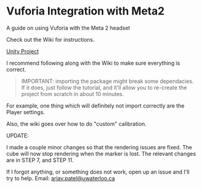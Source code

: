 # Vuforia Integration with Meta2
A guide on using Vuforia with the Meta 2 headset

Check out the Wiki for instructions.

[Unity Project](https://drive.google.com/open?id=1jXlgYAtcOmqOeVvIOA_o1nrlHN-Ywos6)

I recommend following along with the Wiki to make sure everything is correct.

> IMPORTANT: importing the package might break some dependacies. If it does, just follow the tutorial, and it'll allow you to re-create the project from scratch in about 10 minutes.

For example, one thing which will definitely not import correctly are the Player settings. 

Also, the wiki goes over how to do "custom" calibration.

UPDATE:

I made a couple minor changes so that the rendering issues are fixed. The cube will now stop rendering when the marker is lost.
The relevant changes are in STEP 7, and STEP 11.

If I forgot anything, or something does not work, open up an issue and I'll try to help.
Email: arjav.patel@uwaterloo.ca
